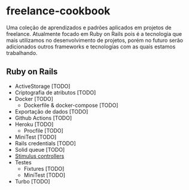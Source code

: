 # freelance-cookbook

Uma coleção de aprendizados e padrões aplicados em projetos de freelance. Atualmente focado em
Ruby on Rails pois é a tecnologia que mais utilizamos no desenvolvimento de projetos, porém
no futuro serão adicionados outros frameworks e tecnologias com as quais estamos trabalhando.

## Ruby on Rails

  - ActiveStorage [TODO]
  - Criptografia de atributos [TODO]
  - Docker [TODO]
    - Dockerfile & docker-compose [TODO]
  - Exportação de dados [TODO]
  - Github Actions [TODO]
  - Heroku [TODO]
    - Procfile [TODO]
  - MiniTest [TODO]
  - Rails credentials [TODO]
  - Solid queue [TODO]
  - [Stimulus controllers](rails/stimulus/README.md)
  - Testes
    - Fixtures [TODO]
    - MiniTest [TODO]
  - Turbo [TODO]


